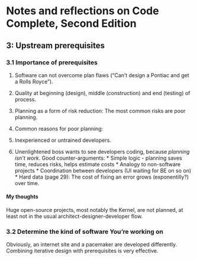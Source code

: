 Notes and reflections on Code Complete, Second Edition
=====================================================

## 3: Upstream prerequisites
### 3.1 Importance of prerequisites
1. Software can not overcome plan flaws (“Can’t design a Pontiac and get a Rolls Royce”).
1. Quality at beginning (design), middle (construction) and end (testing) of process.
1. Planning as a form of risk reduction: The most common risks are poor planning.

1. Common reasons for poor planning: 
  1. Inexperienced or untrained developers.
  1. Unenlightened boss wants to see developers coding, because *planning isn’t work*. Good counter-arguments: 
    * Simple logic - planning saves time, reduces risks, helps estimate costs
    * Analogy to non-software projects
    * Coordination between developers (UI waiting for BE on so on)
    * Hard data (page 29): The cost of fixing an error grows (exponentilly?) over time.

#### My thoughts
Huge open-source projects, most notably the Kernel, are not planned, at least not in the usual architect-designer-developer flow.


### 3.2 Determine the kind of software You’re working on
Obviously, an internet site and a pacemaker are developed differently.
Combining iterative design with prerequisites is very effective.

